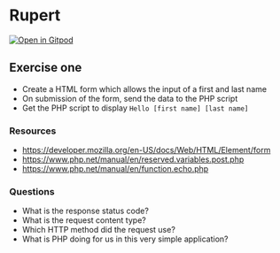 # Rupert

[![Open in Gitpod](https://gitpod.io/button/open-in-gitpod.svg)](https://gitpod.io/#https://github.com/agilecollective/rupert)

## Exercise one

- Create a HTML form which allows the input of a first and last name
- On submission of the form, send the data to the PHP script
- Get the PHP script to display `Hello [first name] [last name]`

### Resources
- https://developer.mozilla.org/en-US/docs/Web/HTML/Element/form
- https://www.php.net/manual/en/reserved.variables.post.php
- https://www.php.net/manual/en/function.echo.php

### Questions
- What is the response status code?
- What is the request content type?
- Which HTTP method did the request use?
- What is PHP doing for us in this very simple application?
